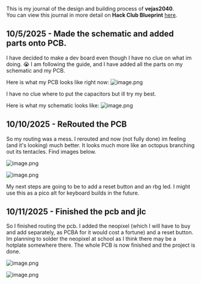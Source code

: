 <!--
  ===================    !!READ THIS NOTICE!!   ====================
  DO NOT edit this file manually. Your changes WILL BE OVERWRITTEN!
  This journal is auto generated and updated by Hack Club Blueprint.
  To edit this file, please edit your journal entries on Blueprint.
  ==================================================================
-->

This is my journal of the design and building process of **vejas2040**.  
You can view this journal in more detail on **Hack Club Blueprint** [here](https://blueprint.hackclub.com/projects/191).


## 10/5/2025 - Made the schematic and added parts onto PCB.  

I have decided to make a dev board even though I have no clue on what im doing. :sob: 
I am following the guide, and I have added all the parts on my schematic and my PCB.

Here is what my PCB looks like right now:
![image.png](https://blueprint.hackclub.com/user-attachments/blobs/redirect/eyJfcmFpbHMiOnsiZGF0YSI6NTAzLCJwdXIiOiJibG9iX2lkIn19--2beecd9578ff8b92b24b3856cb8653028bda6bac/image.png)

I have no clue where to put the capacitors but ill try my best.

Here is what my schematic looks like:
![image.png](https://blueprint.hackclub.com/user-attachments/blobs/redirect/eyJfcmFpbHMiOnsiZGF0YSI6NTA0LCJwdXIiOiJibG9iX2lkIn19--91f7356ebfb16e03f2c955f2e9dffba65d22603d/image.png)

  

## 10/10/2025 - ReRouted the PCB  

So my routing was a mess. I rerouted and now (not fully done) im feeling (and it's looking) much better. It looks much more like an octopus branching out its tentacles. Find images below.

![image.png](https://blueprint.hackclub.com/user-attachments/blobs/proxy/eyJfcmFpbHMiOnsiZGF0YSI6MTQzNywicHVyIjoiYmxvYl9pZCJ9fQ==--7037d853db354721d1250a4383e9354f42b2045f/image.png)

![image.png](https://blueprint.hackclub.com/user-attachments/blobs/proxy/eyJfcmFpbHMiOnsiZGF0YSI6MTQzOCwicHVyIjoiYmxvYl9pZCJ9fQ==--5adbfa1bf10aae2528631b4a6d161ea7a36b7276/image.png)


My next steps are going to be to add a reset button and an rbg led. I might use this as a pico alt for keyboard builds in the future.   

## 10/11/2025 - Finished the pcb and jlc  

So I finished routing the pcb. I added the neopixel (which I will have to buy and add separately, as PCBA for it would cost a fortune) and a reset button. Im planning to solder the neopixel at school as I think there may be a hotplate somewhere there. 
The whole PCB is now finished and the project is done. 

![image.png](https://blueprint.hackclub.com/user-attachments/blobs/proxy/eyJfcmFpbHMiOnsiZGF0YSI6MTY4MSwicHVyIjoiYmxvYl9pZCJ9fQ==--f268722cdab88dd9cad2d9f318dd0ff3574276bb/image.png)


![image.png](https://blueprint.hackclub.com/user-attachments/blobs/proxy/eyJfcmFpbHMiOnsiZGF0YSI6MTY4MiwicHVyIjoiYmxvYl9pZCJ9fQ==--92555b80e206a0826b3d0a8e2d6a2f8bcd035e46/image.png)
  

